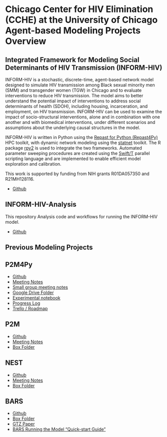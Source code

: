 # Chicago Center for HIV Elimination (CCHE) at the University of Chicago Agent-based Modeling Projects Overview

## Integrated Framework for Modeling Social Determinants of HIV Transmission (INFORM-HIV)
INFORM-HIV is a stochastic, discrete-time, agent-based network model designed to simulate HIV transmission among Black sexual minority men (SMM) and transgender women (TGW) in Chicago and to evaluate interventions to reduce HIV transmission. The model aims to better understand the potential impact of interventions to address social determinants of health (SDOH), including housing, incarceration, and employment, on HIV transmission. INFORM-HIV can be used to examine the impact of socio-structural interventions, alone and in combination with one another and with biomedical interventions, under different scenarios and assumptions about the underlying causal structures in the model.

INFORM-HIV is written in Python using the [Repast for Python (Repast4Py)](https://repast.github.io/repast4py.site/index.html) HPC toolkit, with dynamic network modeling using the [statnet](https://statnet.org/) toolkit. The R package [rpy2](https://rpy2.github.io/) is used to integrate the two frameworks. Automated parameter sweeping procedures are created using the [Swift/T](http://swift-lang.org/Swift-T/) parallel scripting language and are implemented to enable efficient model exploration and calibration.


This work is supported by funding from NIH grants R01DA057350 and R21MH128116.

- [Github](https://github.com/UChicago-CCHE-Modeling/INFORM-HIV)

## INFORM-HIV-Analysis
This repository Analysis code and workflows for running the INFORM-HIV model.
- [Github](https://github.com/UChicago-CCHE-Modeling/INFORM-HIV-Analysis)

## Previous Modeling Projects
## P2M4Py
- [Github](https://github.com/UChicago-CCHE-Modeling/p2m4py)
- [Meeting Notes](https://docs.google.com/document/d/1C5nz3TNKu7zm_yNRSkqlMUElOzt0tzvq9zXx0_m_QAk/edit#)
- [Small group meeting notes](https://docs.google.com/document/d/1jlW-A54vX7gBymFH1PsKfIKP_ze3yytQOUJIj-tycJg/edit#heading=h.lmdw739kbg6v)
- [Google Drive Folder](https://drive.google.com/drive/u/0/folders/1YINU88DH4hJfCe-jsEv3y89Qvbo7QMLn)
- [Experimental notebook](https://docs.google.com/document/d/1hhenwS_Z_tgQPALh0L-3RyqQ5Cle8_O9DVPfCxtDqTo/edit?usp=sharing)
- [Progress Log](https://docs.google.com/document/d/18HVnTeyzqKbrlu_hW2uz-rzVTYxg-GWUu1MnJgGFEBo/edit#)
- [Trello / Roadmap](https://trello.com/b/RA9tMvMg/p2m4py-roadmap)

## P2M
- [Github](https://github.com/jozik/p2m)
- [Meeting Notes](https://docs.google.com/document/d/1C5nz3TNKu7zm_yNRSkqlMUElOzt0tzvq9zXx0_m_QAk/edit#heading=h.fuq2v14b6qxg)
- [Box Folder](https://uchicago.app.box.com/folder/48561258186)

## NEST
- [Github](https://github.com/jozik/p2m/tree/hiv+syphilis)
- [Meeting Notes](https://docs.google.com/document/d/1AGcQA698_RBl_SwUjHqYB8LMIqmMyg_ArE3IpD6CH38/edit#heading=h.3m87vzbsz1a0)
- [Box Folder](https://uchicago.box.com/s/n7mj0oz7borxldj5j1c9lp39ev723skd)

## BARS
- [Github](https://github.com/khanna7/BARS)
- [Box Folder](https://uchicago.box.com/s/jiulksk22cv85afxby1rhvt5gcqtos13)
- [GTZ Paper](https://www.ncbi.nlm.nih.gov/pmc/articles/PMC6760326/)
- [BARS Running the Model “Quick-start Guide”](https://docs.google.com/document/d/1XHhmn8uwgCQpVK7l9bDTPfvhAGCgga9TL3oxlQopxsM/edit?usp=sharing) 
